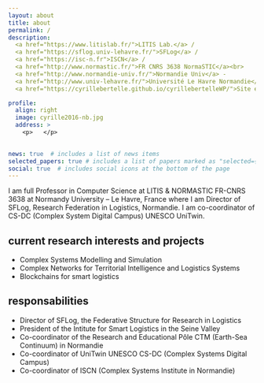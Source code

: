 ```yaml
---
layout: about
title: about
permalink: /
description: 
  <a href="https://www.litislab.fr/">LITIS Lab.</a> /  
  <a href="https://sflog.univ-lehavre.fr/">SFLog</a> / 
  <a href="https://isc-n.fr">ISCN</a> /  
  <a href="http://www.normastic.fr/">FR CNRS 3638 NormaSTIC</a><br>
  <a href="http://www.normandie-univ.fr/">Normandie Univ</a> - 
  <a href="http://www.univ-lehavre.fr/">Université Le Havre Normandie</a> - France<br><br>
  <a href="https://cyrillebertelle.github.io/cyrillebertelleWP/">Site en anglais</a>

profile:
  align: right
  image: cyrille2016-nb.jpg
  address: >
    <p>   </p>
    

news: true  # includes a list of news items
selected_papers: true # includes a list of papers marked as "selected={true}"
social: true  # includes social icons at the bottom of the page
---
```


I am full Professor in Computer Science at LITIS & NORMASTIC FR-CNRS 3638 at Normandy University – Le Havre, France where I am Director of SFLog, Research Federation in Logistics, Normandie. I am co-coordinator of CS-DC (Complex System Digital Campus) UNESCO UniTwin.  
   
   
## current research interests and projects
- Complex Systems Modelling and Simulation
- Complex Networks for Territorial Intelligence and Logistics Systems
- Blockchains for smart logistics  
  
  
## responsabilities
- Director of SFLog, the Federative Structure for Research in Logistics
- President of the Intitute for Smart Logistics in the Seine Valley
- Co-coordinator of the Research and Educational Pôle CTM (Earth-Sea Continuum) in Normandie
- Co-coordinator of UniTwin UNESCO CS-DC (Complex Systems Digital Campus)
- Co-coordinator of ISCN (Complex Systems Institute in Normandie)


<!--- Write your biography here. Tell the world about yourself. Link to your favorite [subreddit](http://reddit.com){:target="\_blank"}. You can put a picture in, too. The code is already in, just name your picture `prof_pic.jpg` and put it in the `img/` folder.

Put your address / P.O. box / other info right below your picture. You can also disable any these elements by editing `profile` property of the YAML header of your `_pages/about.md`. Edit `_bibliography/papers.bib` and Jekyll will render your [publications page](/al-folio/publications/) automatically.

Link to your social media connections, too. This theme is set up to use [Font Awesome icons](http://fortawesome.github.io/Font-Awesome/){:target="\_blank"} and [Academicons](https://jpswalsh.github.io/academicons/){:target="\_blank"}, like the ones below. Add your Facebook, Twitter, LinkedIn, Google Scholar, or just disable all of them.
-->
